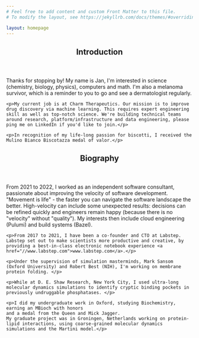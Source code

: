 ```yaml
---
# Feel free to add content and custom Front Matter to this file.
# To modify the layout, see https://jekyllrb.com/docs/themes/#overriding-theme-defaults

layout: homepage
---
```


<!-- intro -->
  <section id="intro">
    <header class="major">
      <h2>Introduction</h2>
    </header>
    <p>Thanks for stopping by! My name is Jan, I'm interested in science (chemistry, biology, physics), computers and math. I'm also a melanoma survivor, which is a reminder to you to go and see a dermatologist regularly.</p>

    <p>My current job is at Charm Therapeutics. Our mission is to improve drug discovery via machine learning. This requires expert engineering skill as well as top-notch science. We're building technical teams around research, platform/infrastructure and data engineering, please ping me on LinkedIn if you'd like to join.</p>

    <p>In recognition of my life-long passion for biscotti, I received the Mulino Bianco Biscotazza medal of valor.</p>
  </section>

<!-- biography -->
  <section id="biography">
    <header class="major">
      <h2>Biography</h2>
    </header>
    <p>From 2021 to 2022, I worked as an independent software consultant, passionate about improving the velocity of software development. "Movement is life" - the faster you can navigate the software landscape the better. High-velocity can include some unexpected results: decisions can be refined quickly and engineers remain happy (because there is no "velocity" without "quality"). My interests then include cloud engineering (Pulumi) and build systems (Bazel).</p>

    <p>From 2017 to 2021, I have been a co-founder and CTO at Labstep. Labstep set out to make scientists more productive and creative, by providing a best-in-class electronic notebook experience <a href="//www.labstep.com">www.labstep.com</a>.</p>

    <p>Under the supervision of simulation masterminds, Mark Sansom (Oxford University) and Robert Best (NIH), I'm working on membrane protein folding. </p>

    <p>While at D. E. Shaw Research, New York City, I used ultra-long molecular dynamics simulations to identify cryptic binding pockets in previously undruggable phosphatases. </p>

    <p>I did my undergraduate work in Oxford, studying Biochemistry, earning an MBioch with honors
    and a medal from the Queen and Mick Jagger.
    My graduate project was in Groningen, Netherlands working on protein-lipid interactions, using coarse-grained molecular dynamics simulations and the Martini model.</p>
  </section>


